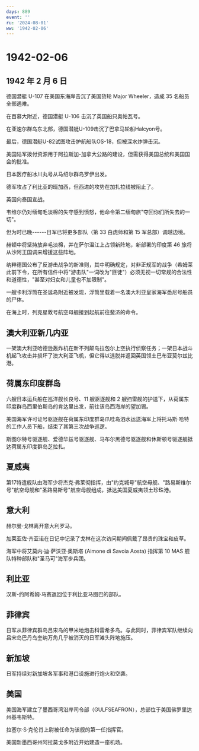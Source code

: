 ```yaml
---
days: 889
event: ''
ru: '2024-08-01'
ww: '1942-02-06'
---
```


# 1942-02-06

## 1942 年 2 月 6 日

德国潜艇 U-107 在美国东海岸击沉了美国货轮 Major Wheeler，造成 35
名船员全部遇难。

在百慕大附近，德国潜艇 U-106 击沉了英国船只奥帕瓦号。

在亚速尔群岛东北部，德国潜艇U-109击沉了巴拿马轮船Halcyon号。

最后，德国潜艇U-82试图攻击护航船队OS-18，但被深水炸弹击沉。

美国陆军拨付资源用于阿拉斯加-加拿大公路的建设，但需获得美国总统和美国国会的批准。

日本医疗船冰川丸号从马绍尔群岛罗伊出发。

德军攻占了利比亚的班加西，但西进的攻势在加扎拉线被阻止了。

英国向泰国宣战。

韦维尔仍对缅甸毛淡棉的失守感到愤怒，他命令第二缅甸旅"夺回你们所失去的一切"。

但为时已晚------日军已将更多部队（第 33 白虎师和第 15 军总部）调越边境。

赫顿中将坚持放弃毛淡棉，并在萨尔温江上占领新阵地，新部署的印度第 46
旅将从沙阿王国调来增援这些阵地。

纳粹德国公布了反游击战争的新准则，其中明确规定，对非正规军的战争（希姆莱此前下令，在所有信件中将"游击队"一词改为"匪徒"）必须无视一切常规的合法性和道德性，"甚至对妇女和儿童也不加限制"。

一艘卡利浮筒在圣诞岛附近被发现，浮筒里载着一名澳大利亚皇家海军悉尼号船员的尸体。

在海上时，列克星敦号航空母舰接到起航前往斐济的命令。

## 澳大利亚新几内亚

一架澳大利亚哈德逊轰炸机在新不列颠岛拉包尔上空执行侦察任务；一架日本战斗机起飞攻击并损坏了澳大利亚飞机，但它得以逃脱并返回英国领土巴布亚莫尔兹比港。

## 荷属东印度群岛

六艘日本运兵船在巡洋舰长良号、11 艘驱逐舰和 2
艘扫雷舰的护送下，从荷属东印度群岛西里伯斯岛的肯达里出发，前往该岛西海岸的望加锡。

美国海军许可证号驱逐舰在荷属东印度群岛爪哇岛泗水运送海军上将托马斯·哈特的工作人员下船，结束了其第三次战争巡逻。

斯图尔特号驱逐舰、爱德华兹号驱逐舰、马布尔黑德号驱逐舰和休斯顿号驱逐舰抵达荷属东印度群岛芝拉扎。

## 夏威夷

第17特遣舰队由海军少将杰克·弗莱彻指挥，由"约克城号"航空母舰、"路易斯维尔号"航空母舰和"圣路易斯号"航空母舰组成，抵达美国夏威夷领土珍珠港。

## 意大利

赫尔曼·戈林离开意大利罗马。

加莱亚佐·齐亚诺在日记中记录了戈林在这次访问期间佩戴了昂贵的珠宝和皮草。

海军中将艾莫内·迪·萨沃亚·奥斯塔 (Aimone di Savoia Aosta) 指挥第 10 MAS
舰队特种部队和"圣马可"海军步兵团。

## 利比亚

汉斯-约阿希姆·马赛返回位于利比亚马图巴的部队。

## 菲律宾

日军从菲律宾群岛吕宋岛的甲米地炮击科雷希多岛。与此同时，菲律宾军队继续向吕宋岛巴丹岛奎纳万角几乎被消灭的日军滩头阵地施压。

## 新加坡

日军持续对新加坡各军事和港口设施进行炮火和空袭。

## 美国

美国海军建立了墨西哥湾沿岸司令部（GULFSEAFRON），总部位于美国佛罗里达州基韦斯特。

拉塞尔·S·克伦肖上尉被任命为该舰的第一任指挥官。

美国新墨西哥州阿拉莫戈多附近开始建造一座机场。